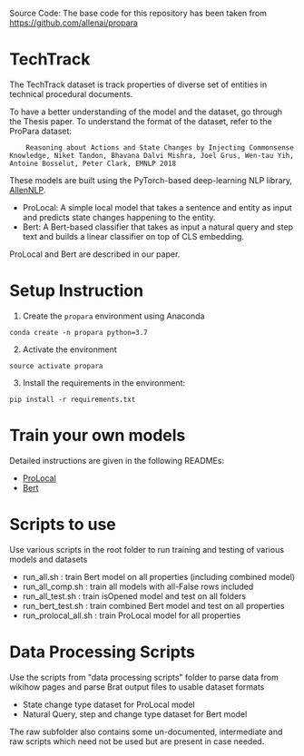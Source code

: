 <!-- # EMNLP 2018 Update
Data and code related to our recent [EMNLP'18 paper] (https://arxiv.org/abs/1808.10012) is released on 31st Oct 2018.

**Code contributors: Bhavana Dalvi Mishra, Niket Tandon, Joel Grus

Detailed instructions to train your own ProStruct model can be found in: EMNLP18-README.md

To evaluate your model's predictions on the ProPara task (EMNLP'18),
please Download the evaluator code from a separate leaderboard repository: https://github.com/allenai/aristo-leaderboard/tree/master/propara


ProPara leaderboard is now live at: https://leaderboard.allenai.org/propara -->


Source Code:
The base code for this repository has been taken from https://github.com/allenai/propara

# TechTrack
The TechTrack dataset is track properties of diverse set of entities in technical procedural documents. <!--For more details, read the [Thesis paper](SaranshGoyal.pdf).-->

To have a better understanding of the model and the dataset, go through the Thesis paper. To understand the format of the dataset, refer to the ProPara dataset:
```
    Reasoning about Actions and State Changes by Injecting Commonsense Knowledge, Niket Tandon, Bhavana Dalvi Mishra, Joel Grus, Wen-tau Yih, Antoine Bosselut, Peter Clark, EMNLP 2018
```

These models are built using the PyTorch-based deep-learning NLP library, [AllenNLP](http://allennlp.org/).

 * ProLocal: A simple local model that takes a sentence and entity as input and predicts state changes happening to the entity.
 * Bert: A Bert-based classifier that takes as input a natural query and step text and builds a linear classifier on top of CLS embedding.

ProLocal and Bert are described in our paper.

<!--   ```
    Reasoning about Actions and State Changes by Injecting Commonsense Knowledge, Bhavana Dalvi Mishra, Lifu Huang, Niket Tandon, Wen-tau Yih, Peter Clark, NAACL 2018
  ```
  ** Bhavana Dalvi Mishra and Lifu Huang contributed equally to this work.


ProStruct model is described in our EMNLP'18 paper:
   ```
    Reasoning about Actions and State Changes by Injecting Commonsense Knowledge, Niket Tandon, Bhavana Dalvi Mishra, Joel Grus, Wen-tau Yih, Antoine Bosselut, Peter Clark, EMNLP 2018
   ```
   ** Niket Tandon and Bhavana Dalvi Mishra contributed equally to this work. -->

# Setup Instruction

1. Create the `propara` environment using Anaconda

  ```
  conda create -n propara python=3.7
  ```

2. Activate the environment

  ```
  source activate propara
  ```

3. Install the requirements in the environment: 

  ```
  pip install -r requirements.txt
  ```

<!-- 4. Test installation

 ```
 pytest -v -->
 <!-- ``` -->

<!-- # Download the dataset
You can download the ProPara dataset from
  ```
   http://data.allenai.org/propara/
  ```  -->

# Train your own models
Detailed instructions are given in the following READMEs:
 * [ProLocal](data/naacl18/prolocal/README.md)
 * [Bert](data/naacl18/bert/README.md)

# Scripts to use
Use various scripts in the root folder to run training and testing of various models and datasets
 * run_all.sh : train Bert model on all properties (including combined model)
 * run_all_comp.sh : train all models with all-False rows included
 * run_all_test.sh : train isOpened model and test on all folders
 * run_bert_test.sh : train combined Bert model and test on all properties
 * run_prolocal_all.sh : train ProLocal model for all properties

# Data Processing Scripts
Use the scripts from "data processing scripts" folder to parse data from wikihow pages and parse Brat output files to usable dataset formats
* State change type dataset for ProLocal model
* Natural Query, step and change type dataset for Bert model

The raw subfolder also contains some un-documented, intermediate and raw scripts which need not be used but are present in case needed.
